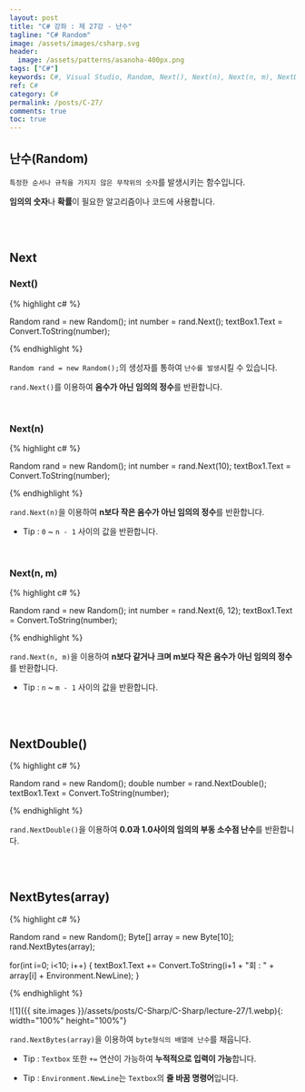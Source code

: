 ```yaml
---
layout: post
title: "C# 강좌 : 제 27강 - 난수"
tagline: "C# Random"
image: /assets/images/csharp.svg
header:
  image: /assets/patterns/asanoha-400px.png
tags: ["C#"]
keywords: C#, Visual Studio, Random, Next(), Next(n), Next(n, m), NextDouble(), NextBytes(array)
ref: C#
category: C#
permalink: /posts/C-27/
comments: true
toc: true
---
```


## 난수(Random)

`특정한 순서나 규칙을 가지지 않은 무작위의 숫자`를 발생시키는 함수입니다.

**임의의 숫자**나 **확률**이 필요한 알고리즘이나 코드에 사용합니다.

<br>
<br>

## Next

### Next()

{% highlight c# %}

Random rand = new Random();
int number = rand.Next();
textBox1.Text = Convert.ToString(number);

{% endhighlight %}

`Random rand = new Random();`의 생성자를 통하여 `난수를 발생`시킬 수 있습니다.

`rand.Next()`를 이용하여 **음수가 아닌 임의의 정수**를 반환합니다.

<br>

### Next(n)

{% highlight c# %}

Random rand = new Random();
int number = rand.Next(10);
textBox1.Text = Convert.ToString(number);

{% endhighlight %}

`rand.Next(n)`을 이용하여 **n보다 작은 음수가 아닌 임의의 정수**를 반환합니다.

- Tip : `0` ~ `n - 1` 사이의 값을 반환합니다.

<br>

### Next(n, m)

{% highlight c# %}

Random rand = new Random();
int number = rand.Next(6, 12);
textBox1.Text = Convert.ToString(number);

{% endhighlight %}

`rand.Next(n, m)`을 이용하여 **n보다 같거나 크며 m보다 작은 음수가 아닌 임의의 정수**를 반환합니다.

- Tip : `n` ~ `m - 1` 사이의 값을 반환합니다.

<br>
<br>

## NextDouble()

{% highlight c# %}

Random rand = new Random();
double number = rand.NextDouble();
textBox1.Text = Convert.ToString(number);

{% endhighlight %}

`rand.NextDouble()`을 이용하여 **0.0과 1.0사이의 임의의 부동 소수점 난수**를 반환합니다.

<br>
<br>

## NextBytes(array)

{% highlight c# %}

Random rand = new Random();
Byte[] array = new Byte[10];
rand.NextBytes(array);

for(int i=0; i<10; i++)
{ 
    textBox1.Text += Convert.ToString(i+1 + "회 : " + array[i] + Environment.NewLine);
}

{% endhighlight %}

![1]({{ site.images }}/assets/posts/C-Sharp/C-Sharp/lecture-27/1.webp){: width="100%" height="100%"}

`rand.NextBytes(array)`을 이용하여 `byte형식의 배열에 난수`를 채웁니다.

- Tip : `Textbox` 또한 `+=` 연산이 가능하여 **누적적으로 입력이 가능**합니다.
  
- Tip : `Environment.NewLine`는 `Textbox`의 **줄 바꿈 명령어**입니다.

